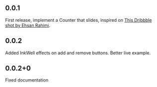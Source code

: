 ## 0.0.1

First release, implement a Counter that slides, inspired on [This Dribbble shot by Ehsan Rahimi](https://dribbble.com/shots/16434514-Tally-Counter-Micro-Interaction).


## 0.0.2

Added InkWell effects on add and remove buttons.
Better live example.

## 0.0.2+0

Fixed documentation